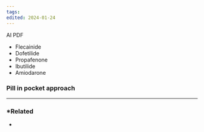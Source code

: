 ```yaml
---
tags: 
edited: 2024-01-24
---
```

AI PDF
 - Flecainide 
- Dofetilide 
- Propafenone 
- Ibutilide 
- Amiodarone 

### Pill in pocket approach

---
### *Related
- 